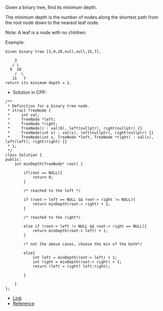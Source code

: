 Given a binary tree, find its minimum depth.

The minimum depth is the number of nodes along the shortest path from the root node down to the nearest leaf node.

Note: A leaf is a node with no children.

Example:
```
Given binary tree [3,9,20,null,null,15,7],

    3
   / \
  9  20
    /  \
   15   7
return its minimum depth = 2.
```

* Solution in CPP:
```
/**
 * Definition for a binary tree node.
 * struct TreeNode {
 *     int val;
 *     TreeNode *left;
 *     TreeNode *right;
 *     TreeNode() : val(0), left(nullptr), right(nullptr) {}
 *     TreeNode(int x) : val(x), left(nullptr), right(nullptr) {}
 *     TreeNode(int x, TreeNode *left, TreeNode *right) : val(x), left(left), right(right) {}
 * };
 */
class Solution {
public:
    int minDepth(TreeNode* root) {
        
        if(root == NULL){
            return 0;
        }
        
        /* reached to the left */
        
        if (root-> left == NULL && root-> right != NULL){
            return minDepth(root-> right) + 1;
        }
        
        /* reached to the right*/
        
        else if (root-> left != NULL && root-> right == NULL){
            return minDepth(root-> left) + 1;
        }
        
        /* not the above cases, choose the min of the both*/
        
        else{
            int left = minDepth(root-> left) + 1;
            int right = minDepth(root-> right) + 1;
            return (left < right? left:right);
            
        }
        
    }
};
```
* [Link](https://leetcode.com/problems/minimum-depth-of-binary-tree/)
* [Reference](https://gist.github.com/soundsilence/4646951)
